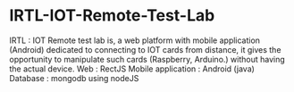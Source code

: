 # IRTL-IOT-Remote-Test-Lab
IRTL : IOT Remote test lab is, a web platform with mobile application (Android) dedicated to connecting to IOT cards from distance, it gives the opportunity to manipulate such cards (Raspberry, Arduino.) without having the actual device.
Web : RectJS
Mobile application : Android (java)
Database : mongodb using nodeJS
